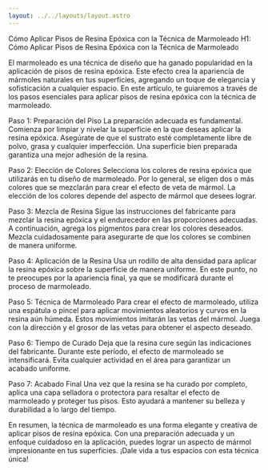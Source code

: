 ```yaml
---
layout: ../../layouts/layout.astro
---
```


Cómo Aplicar Pisos de Resina Epóxica con la Técnica de Marmoleado
H1: Cómo Aplicar Pisos de Resina Epóxica con la Técnica de Marmoleado

El marmoleado es una técnica de diseño que ha ganado popularidad en la aplicación de pisos de resina epóxica. Este efecto crea la apariencia de mármoles naturales en tus superficies, agregando un toque de elegancia y sofisticación a cualquier espacio. En este artículo, te guiaremos a través de los pasos esenciales para aplicar pisos de resina epóxica con la técnica de marmoleado.

Paso 1: Preparación del Piso
La preparación adecuada es fundamental. Comienza por limpiar y nivelar la superficie en la que deseas aplicar la resina epóxica. Asegúrate de que el sustrato esté completamente libre de polvo, grasa y cualquier imperfección. Una superficie bien preparada garantiza una mejor adhesión de la resina.

Paso 2: Elección de Colores
Selecciona los colores de resina epóxica que utilizarás en tu diseño de marmoleado. Por lo general, se eligen dos o más colores que se mezclarán para crear el efecto de veta de mármol. La elección de los colores depende del aspecto de mármol que desees lograr.

Paso 3: Mezcla de Resina
Sigue las instrucciones del fabricante para mezclar la resina epóxica y el endurecedor en las proporciones adecuadas. A continuación, agrega los pigmentos para crear los colores deseados. Mezcla cuidadosamente para asegurarte de que los colores se combinen de manera uniforme.

Paso 4: Aplicación de la Resina
Usa un rodillo de alta densidad para aplicar la resina epóxica sobre la superficie de manera uniforme. En este punto, no te preocupes por la apariencia final, ya que se modificará durante el proceso de marmoleado.

Paso 5: Técnica de Marmoleado
Para crear el efecto de marmoleado, utiliza una espátula o pincel para aplicar movimientos aleatorios y curvos en la resina aún húmeda. Estos movimientos imitarán las vetas del mármol. Juega con la dirección y el grosor de las vetas para obtener el aspecto deseado.

Paso 6: Tiempo de Curado
Deja que la resina cure según las indicaciones del fabricante. Durante este período, el efecto de marmoleado se intensificará. Evita cualquier actividad en el área para garantizar un acabado uniforme.

Paso 7: Acabado Final
Una vez que la resina se ha curado por completo, aplica una capa selladora o protectora para resaltar el efecto de marmoleado y proteger tus pisos. Esto ayudará a mantener su belleza y durabilidad a lo largo del tiempo.

En resumen, la técnica de marmoleado es una forma elegante y creativa de aplicar pisos de resina epóxica. Con una preparación adecuada y un enfoque cuidadoso en la aplicación, puedes lograr un aspecto de mármol impresionante en tus superficies. ¡Dale vida a tus espacios con esta técnica única!
